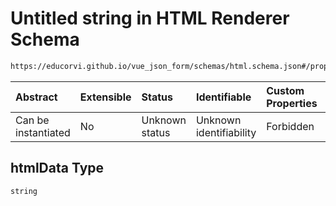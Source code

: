 # Untitled string in HTML Renderer Schema

```txt
https://educorvi.github.io/vue_json_form/schemas/html.schema.json#/properties/htmlData
```



| Abstract            | Extensible | Status         | Identifiable            | Custom Properties | Additional Properties | Access Restrictions | Defined In                                                               |
| :------------------ | :--------- | :------------- | :---------------------- | :---------------- | :-------------------- | :------------------ | :----------------------------------------------------------------------- |
| Can be instantiated | No         | Unknown status | Unknown identifiability | Forbidden         | Allowed               | none                | [html.schema.json\*](../schemas/html.schema.json "open original schema") |

## htmlData Type

`string`
